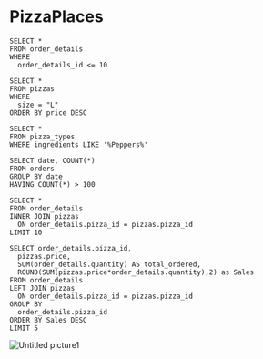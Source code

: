 # PizzaPlaces

```
SELECT * 
FROM order_details
WHERE 
  order_details_id <= 10
```


```
SELECT * 
FROM pizzas
WHERE  
  size = "L"
ORDER BY price DESC 
```

```
SELECT *
FROM pizza_types
WHERE ingredients LIKE '%Peppers%' 
```

```
SELECT date, COUNT(*)
FROM orders
GROUP BY date
HAVING COUNT(*) > 100
```

```
SELECT *
FROM order_details
INNER JOIN pizzas
  ON order_details.pizza_id = pizzas.pizza_id
LIMIT 10
```

```
SELECT order_details.pizza_id, 
  pizzas.price, 
  SUM(order_details.quantity) AS total_ordered, 
  ROUND(SUM(pizzas.price*order_details.quantity),2) as Sales
FROM order_details
LEFT JOIN pizzas
  ON order_details.pizza_id = pizzas.pizza_id 
GROUP BY 
  order_details.pizza_id
ORDER BY Sales DESC
LIMIT 5
```
![Untitled picture1](https://user-images.githubusercontent.com/104281046/213899657-0c27bbd3-1c93-4ec3-beb5-2b2a4828644e.png)
